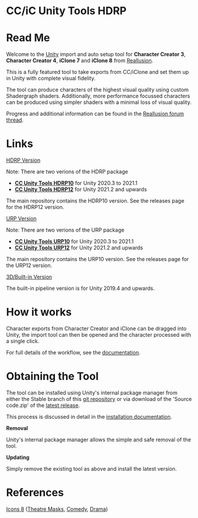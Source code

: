 # CC/iC Unity Tools HDRP

Read Me
=======

Welcome to the [Unity](https://www.unity.com/) import and auto setup tool for **Character Creator 3**, **Character Creator 4**, **iClone 7** and **iClone 8** from [Reallusion](https://www.reallusion.com/).

This is a fully featured tool to take exports from CC/iClone and set them up in Unity with complete visual fidelity.

The tool can produce characters of the highest visual quality using custom Shadergraph shaders.
Additionally, more performance focussed characters can be produced using simpler shaders with a minimal loss of visual quality.

Progress and additional information can be found in the [Reallusion forum thread](https://forum.reallusion.com/488356/Unity-Auto-Setup).

Links
=====
[HDRP Version](https://github.com/soupday/cc_unity_tools_HDRP)

Note: There are two verions of the HDRP package
- [**CC Unity Tools HDRP10**](https://github.com/soupday/cc_unity_tools_HDRP/releases/tag/1.4.3.HDRP10) for Unity 2020.3 to 2021.1
- [**CC Unity Tools HDRP12**](https://github.com/soupday/cc_unity_tools_HDRP/releases/tag/1.4.3.HDRP12) for Unity 2021.2 and upwards

The main repository contains the HDRP10 version. See the releases page for the HDRP12 version.

[URP Version](https://github.com/soupday/cc_unity_tools_URP)

Note: There are two verions of the URP package
- [**CC Unity Tools URP10**](https://github.com/soupday/cc_unity_tools_URP/releases/tag/1.4.3.URP10) for Unity 2020.3 to 2021.1
- [**CC Unity Tools URP12**](https://github.com/soupday/cc_unity_tools_URP/releases/tag/1.4.3.URP12) for Unity 2021.2 and upwards

The main repository contains the URP10 version. See the releases page for the URP12 version.

[3D/Built-in Version](https://github.com/soupday/cc_unity_tools_3D)

The built-in pipeline version is for Unity 2019.4 and upwards.

How it works
============

Character exports from Character Creator and iClone can be dragged into Unity, the import tool can then be opened and the character processed with a single click.

For full details of the workflow, see the [documentation](https://soupday.github.io/cc_unity_tools/).


Obtaining the Tool
==================

The tool can be installed using Unity's internal package manager from either the Stable branch of this [git repository](https://github.com/soupday/cc_unity_tools_HDRP) or via download of the 'Source code.zip' of the [latest release](https://github.com/soupday/cc_unity_tools_HDRP/releases).

This process is discussed in detail in the [installation documentation](https://soupday.github.io/cc_unity_tools/installation.html).

**Removal**

Unity's internal package manager allows the simple and safe removal of the tool.


**Updating**

Simply remove the existing tool as above and install the latest version.

References
==========
[Icons 8](https://icons8.com) ([Theatre Masks](https://icons8.com/icons/set/theatre-mask), [Comedy](https://icons8.com/icons/set/comedy), [Drama](https://icons8.com/icons/set/drama))
